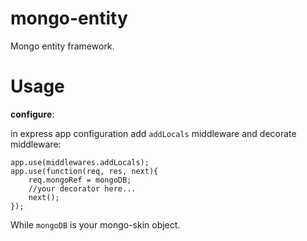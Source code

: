 mongo-entity
============

Mongo entity framework.

Usage
=====

**configure**:

in express app configuration add `addLocals` middleware and decorate middleware:

    app.use(middlewares.addLocals);
    app.use(function(req, res, next){
        req.mongoRef = mongoDB;
        //your decorator here...
        next();
    });

While `mongoDB` is your mongo-skin object.


